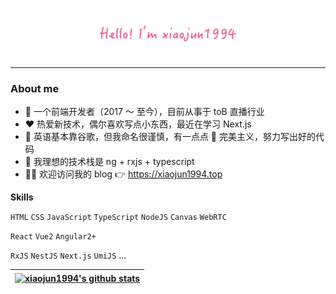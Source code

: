 <p align="center"><img width="50%" alt="Hello, I'm xiaojun1994." src="./assets/gh-readme-header.png" /></p>

---

### About me

- 💼 一个前端开发者（2017 ～ 至今），目前从事于 toB 直播行业
- ❤️ 热爱新技术，偶尔喜欢写点小东西，最近在学习 Next.js
- 👀 英语基本靠谷歌，但我命名很谨慎，有一点点 🤏 完美主义，努力写出好的代码
- 🤔 我理想的技术栈是 ng + rxjs + typescript
- ✍🏻 欢迎访问我的 blog 👉 <https://xiaojun1994.top>

**Skills**

`HTML` `CSS` `JavaScript` `TypeScript` `NodeJS` `Canvas` `WebRTC`

`React` `Vue2` `Angular2+`

`RxJS` `NestJS` `Next.js` `UmiJS` ...



| <a href="https://github.com/xiaojun1994"><img align="center" src="https://github-readme-stats.vercel.app/api?username=xiaojun1994&show_icons=true&include_all_commits=true&theme=buefy&hide_border=true" alt="xiaojun1994's github stats" /></a> |
| ------------- |
